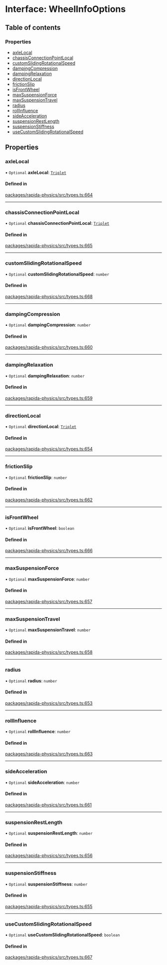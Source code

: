 # Interface: WheelInfoOptions

## Table of contents

### Properties

- [axleLocal](WheelInfoOptions.md#axlelocal)
- [chassisConnectionPointLocal](WheelInfoOptions.md#chassisconnectionpointlocal)
- [customSlidingRotationalSpeed](WheelInfoOptions.md#customslidingrotationalspeed)
- [dampingCompression](WheelInfoOptions.md#dampingcompression)
- [dampingRelaxation](WheelInfoOptions.md#dampingrelaxation)
- [directionLocal](WheelInfoOptions.md#directionlocal)
- [frictionSlip](WheelInfoOptions.md#frictionslip)
- [isFrontWheel](WheelInfoOptions.md#isfrontwheel)
- [maxSuspensionForce](WheelInfoOptions.md#maxsuspensionforce)
- [maxSuspensionTravel](WheelInfoOptions.md#maxsuspensiontravel)
- [radius](WheelInfoOptions.md#radius)
- [rollInfluence](WheelInfoOptions.md#rollinfluence)
- [sideAcceleration](WheelInfoOptions.md#sideacceleration)
- [suspensionRestLength](WheelInfoOptions.md#suspensionrestlength)
- [suspensionStiffness](WheelInfoOptions.md#suspensionstiffness)
- [useCustomSlidingRotationalSpeed](WheelInfoOptions.md#usecustomslidingrotationalspeed)

## Properties

### axleLocal

• `Optional` **axleLocal**: [`Triplet`](../modules.md#triplet)

#### Defined in

[packages/rapida-physics/src/types.ts:664](https://gitlab.com/rapidajs/rapida/-/blob/795fd7e/packages/rapida-physics/src/types.ts#L664)

___

### chassisConnectionPointLocal

• `Optional` **chassisConnectionPointLocal**: [`Triplet`](../modules.md#triplet)

#### Defined in

[packages/rapida-physics/src/types.ts:665](https://gitlab.com/rapidajs/rapida/-/blob/795fd7e/packages/rapida-physics/src/types.ts#L665)

___

### customSlidingRotationalSpeed

• `Optional` **customSlidingRotationalSpeed**: `number`

#### Defined in

[packages/rapida-physics/src/types.ts:668](https://gitlab.com/rapidajs/rapida/-/blob/795fd7e/packages/rapida-physics/src/types.ts#L668)

___

### dampingCompression

• `Optional` **dampingCompression**: `number`

#### Defined in

[packages/rapida-physics/src/types.ts:660](https://gitlab.com/rapidajs/rapida/-/blob/795fd7e/packages/rapida-physics/src/types.ts#L660)

___

### dampingRelaxation

• `Optional` **dampingRelaxation**: `number`

#### Defined in

[packages/rapida-physics/src/types.ts:659](https://gitlab.com/rapidajs/rapida/-/blob/795fd7e/packages/rapida-physics/src/types.ts#L659)

___

### directionLocal

• `Optional` **directionLocal**: [`Triplet`](../modules.md#triplet)

#### Defined in

[packages/rapida-physics/src/types.ts:654](https://gitlab.com/rapidajs/rapida/-/blob/795fd7e/packages/rapida-physics/src/types.ts#L654)

___

### frictionSlip

• `Optional` **frictionSlip**: `number`

#### Defined in

[packages/rapida-physics/src/types.ts:662](https://gitlab.com/rapidajs/rapida/-/blob/795fd7e/packages/rapida-physics/src/types.ts#L662)

___

### isFrontWheel

• `Optional` **isFrontWheel**: `boolean`

#### Defined in

[packages/rapida-physics/src/types.ts:666](https://gitlab.com/rapidajs/rapida/-/blob/795fd7e/packages/rapida-physics/src/types.ts#L666)

___

### maxSuspensionForce

• `Optional` **maxSuspensionForce**: `number`

#### Defined in

[packages/rapida-physics/src/types.ts:657](https://gitlab.com/rapidajs/rapida/-/blob/795fd7e/packages/rapida-physics/src/types.ts#L657)

___

### maxSuspensionTravel

• `Optional` **maxSuspensionTravel**: `number`

#### Defined in

[packages/rapida-physics/src/types.ts:658](https://gitlab.com/rapidajs/rapida/-/blob/795fd7e/packages/rapida-physics/src/types.ts#L658)

___

### radius

• `Optional` **radius**: `number`

#### Defined in

[packages/rapida-physics/src/types.ts:653](https://gitlab.com/rapidajs/rapida/-/blob/795fd7e/packages/rapida-physics/src/types.ts#L653)

___

### rollInfluence

• `Optional` **rollInfluence**: `number`

#### Defined in

[packages/rapida-physics/src/types.ts:663](https://gitlab.com/rapidajs/rapida/-/blob/795fd7e/packages/rapida-physics/src/types.ts#L663)

___

### sideAcceleration

• `Optional` **sideAcceleration**: `number`

#### Defined in

[packages/rapida-physics/src/types.ts:661](https://gitlab.com/rapidajs/rapida/-/blob/795fd7e/packages/rapida-physics/src/types.ts#L661)

___

### suspensionRestLength

• `Optional` **suspensionRestLength**: `number`

#### Defined in

[packages/rapida-physics/src/types.ts:656](https://gitlab.com/rapidajs/rapida/-/blob/795fd7e/packages/rapida-physics/src/types.ts#L656)

___

### suspensionStiffness

• `Optional` **suspensionStiffness**: `number`

#### Defined in

[packages/rapida-physics/src/types.ts:655](https://gitlab.com/rapidajs/rapida/-/blob/795fd7e/packages/rapida-physics/src/types.ts#L655)

___

### useCustomSlidingRotationalSpeed

• `Optional` **useCustomSlidingRotationalSpeed**: `boolean`

#### Defined in

[packages/rapida-physics/src/types.ts:667](https://gitlab.com/rapidajs/rapida/-/blob/795fd7e/packages/rapida-physics/src/types.ts#L667)
